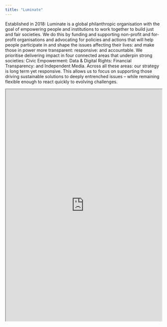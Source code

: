```yaml
---
title: "Luminate"
---
```


Established in 2018: Luminate is a global philanthropic organisation with the goal of empowering people and institutions to work together to build just and fair societies. We do this by funding and supporting non-profit and for-profit organisations and advocating for policies and actions that will help people participate in and shape the issues affecting their lives: and make those in power more transparent: responsive: and accountable. We prioritise delivering impact in four connected areas that underpin strong societies: Civic Empowerment: Data & Digital Rights: Financial Transparency: and Independent Media. Across all these areas: our strategy is long term yet responsive. This allows us to focus on supporting those driving sustainable solutions to deeply entrenched issues – while remaining flexible enough to react quickly to evolving challenges.

<iframe height="750" width="100%" src="https://ewelton.github.io/ktest/wiki.html#Luminate"></iframe>
